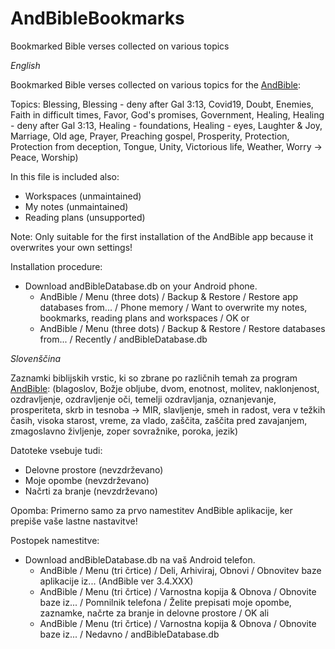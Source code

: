 # AndBibleBookmarks
Bookmarked Bible verses collected on various topics

*English*

Bookmarked Bible verses collected on various topics for the [AndBible](https://play.google.com/store/apps/details?id=net.bible.android.activity&hl=en_US&gl=US):

Topics: Blessing, Blessing - deny after Gal 3:13, Covid19, Doubt, Enemies, Faith in difficult times, Favor, God's promises, Government, Healing, Healing - deny after Gal 3:13, Healing - foundations, Healing - eyes, Laughter & Joy, Marriage, Old age, Prayer, Preaching gospel, Prosperity, Protection, Protection from deception, Tongue, Unity, Victorious life, Weather, Worry -> Peace, Worship)

In this file is included also:
 - Workspaces (unmaintained)
 - My notes (unmaintained)
 - Reading plans (unsupported)
 
Note: Only suitable for the first installation of the AndBible app because it overwrites your own settings!
 
Installation procedure:
 - Download andBibleDatabase.db on your Android phone.
    - AndBible / Menu (three dots) / Backup & Restore / Restore app databases from... / Phone memory / Want to overwrite my notes, bookmarks, reading plans and workspaces / OK
    or
    - AndBible / Menu (three dots) / Backup & Restore / Restore databases from... / Recently / andBibleDatabase.db



*Slovenščina*

Zaznamki biblijskih vrstic, ki so zbrane po različnih temah za program [AndBible](https://play.google.com/store/apps/details?id=net.bible.android.activity&hl=en_US&gl=US):
(blagoslov, Božje obljube, dvom, enotnost, molitev, naklonjenost, ozdravljenje, ozdravljenje oči, temelji ozdravljanja, oznanjevanje, prosperiteta, skrb in tesnoba -> MIR, slavljenje, smeh in radost, vera v težkih časih, visoka starost, vreme, za vlado, zaščita, zaščita pred zavajanjem, zmagoslavno življenje, zoper sovražnike, poroka, jezik)

Datoteke vsebuje tudi:
 - Delovne prostore (nevzdrževano)
 - Moje opombe (nevzdrževano)
 - Načrti za branje (nevzdrževano)
 
Opomba: Primerno samo za prvo namestitev AndBible aplikacije, ker prepiše vaše lastne nastavitve!
 
Postopek namestitve:
 - Download andBibleDatabase.db na vaš Android telefon.
    - AndBible / Menu (tri črtice) / Deli, Arhiviraj, Obnovi / Obnovitev baze aplikacije iz... (AndBible ver 3.4.XXX)
    - AndBible / Menu (tri črtice) / Varnostna kopija & Obnova / Obnovite baze iz... / Pomnilnik telefona / Želite prepisati moje opombe, zaznamke, načrte za branje in delovne prostore / OK
    ali
    - AndBible / Menu (tri črtice) / Varnostna kopija & Obnova / Obnovite baze iz... / Nedavno / andBibleDatabase.db
